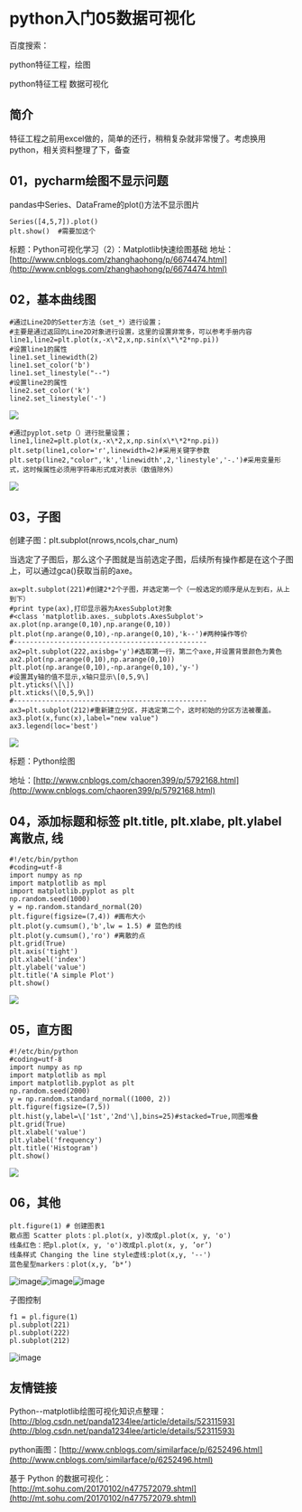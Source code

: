 # python入门05数据可视化
百度搜索：

python特征工程，绘图

python特征工程 数据可视化

## 简介
特征工程之前用excel做的，简单的还行，稍稍复杂就非常慢了。考虑换用python，相关资料整理了下，备查

## 01，pycharm绘图不显示问题
pandas中Series、DataFrame的plot()方法不显示图片

```
Series([4,5,7]).plot() 
plt.show()  #需要加这个
```
标题：Python可视化学习（2）：Matplotlib快速绘图基础
地址：[http://www.cnblogs.com/zhanghaohong/p/6674474.html](http://www.cnblogs.com/zhanghaohong/p/6674474.html)

## 02，基本曲线图
```
#通过Line2D的Setter方法（set_*）进行设置；
#主要是通过返回的Line2D对象进行设置，这里的设置非常多，可以参考手册内容
line1,line2=plt.plot(x,-x\*2,x,np.sin(x\*\*2*np.pi))
#设置line1的属性
line1.set_linewidth(2)
line1.set_color('b')
line1.set_linestyle("--")
#设置line2的属性
line2.set_color('k')
line2.set_linestyle('-')
```
![](_v_images/20191127091622227_31962.png)


```
#通过pyplot.setp（）进行批量设置；
line1,line2=plt.plot(x,-x\*2,x,np.sin(x\*\*2*np.pi))
plt.setp(line1,color='r',linewidth=2)#采用关键字参数
plt.setp(line2,"color",'k','linewidth',2,'linestyle','-.')#采用变量形式，这时候属性必须用字符串形式成对表示（数值除外）
```
![](_v_images/20191127091622015_18129.png)



## 03，子图
创建子图：plt.subplot(nrows,ncols,char_num)

当选定了子图后，那么这个子图就是当前选定子图，后续所有操作都是在这个子图上，可以通过gca()获取当前的axe。

```
ax=plt.subplot(221)#创建2*2个子图，并选定第一个（一般选定的顺序是从左到右，从上到下）
#print type(ax),打印显示器为AxesSubplot对象
#<class 'matplotlib.axes._subplots.AxesSubplot'>
ax.plot(np.arange(0,10),np.arange(0,10))
plt.plot(np.arange(0,10),-np.arange(0,10),'k--')#两种操作等价
#------------------------------------------------
ax2=plt.subplot(222,axisbg='y')#选取第一行，第二个axe,并设置背景颜色为黄色
ax2.plot(np.arange(0,10),np.arange(0,10))
plt.plot(np.arange(0,10),-np.arange(0,10),'y-')
#设置其y轴的值不显示,x轴只显示\[0,5,9\]
plt.yticks(\[\])
plt.xticks(\[0,5,9\])
#------------------------------------------------
ax3=plt.subplot(212)#重新建立分区，并选定第二个，这时初始的分区方法被覆盖。
ax3.plot(x,func(x),label="new value")
ax3.legend(loc='best')
```

![](_v_images/20191127091621804_8603.png)



标题：Python绘图

地址：[http://www.cnblogs.com/chaoren399/p/5792168.html](http://www.cnblogs.com/chaoren399/p/5792168.html)

## 04，添加标题和标签 plt.title, plt.xlabe, plt.ylabel 离散点, 线
```
#!/etc/bin/python
#coding=utf-8
import numpy as np
import matplotlib as mpl
import matplotlib.pyplot as plt
np.random.seed(1000)
y = np.random.standard_normal(20)
plt.figure(figsize=(7,4)) #画布大小
plt.plot(y.cumsum(),'b',lw = 1.5) # 蓝色的线
plt.plot(y.cumsum(),'ro') #离散的点
plt.grid(True)
plt.axis('tight')
plt.xlabel('index')
plt.ylabel('value')
plt.title('A simple Plot')
plt.show()
```
![](_v_images/20191127091621593_3506.png)


## 05，直方图
```
#!/etc/bin/python
#coding=utf-8
import numpy as np
import matplotlib as mpl
import matplotlib.pyplot as plt
np.random.seed(2000)
y = np.random.standard_normal((1000, 2))
plt.figure(figsize=(7,5))
plt.hist(y,label=\['1st','2nd'\],bins=25)#stacked=True,同图堆叠
plt.grid(True)
plt.xlabel('value')
plt.ylabel('frequency')
plt.title('Histogram')
plt.show()
```

![](_v_images/20191127091621278_31507.png)





## 06，其他
```
plt.figure(1) # 创建图表1  
散点图 Scatter plots：pl.plot(x, y)改成pl.plot(x, y, 'o')
线条红色：把pl.plot(x, y, 'o')改成pl.plot(x, y, ’or’)
线条样式 Changing the line style虚线:plot(x,y, '--')
蓝色星型markers：plot(x,y, ’b*’)  
```
![image](_v_images/20191127091620658_25207.png)![image](_v_images/20191127091620446_7256.png)![image](_v_images/20191127091620234_30478.png)


子图控制
```
f1 = pl.figure(1)  
pl.subplot(221)  
pl.subplot(222)  
pl.subplot(212)  
```
![image](_v_images/20191127091620021_10186.png)


## 友情链接
Python--matplotlib绘图可视化知识点整理：[http://blog.csdn.net/panda1234lee/article/details/52311593](http://blog.csdn.net/panda1234lee/article/details/52311593)

python画图：[http://www.cnblogs.com/similarface/p/6252496.html](http://www.cnblogs.com/similarface/p/6252496.html)

基于 Python 的数据可视化：[http://mt.sohu.com/20170102/n477572079.shtml](http://mt.sohu.com/20170102/n477572079.shtml)  